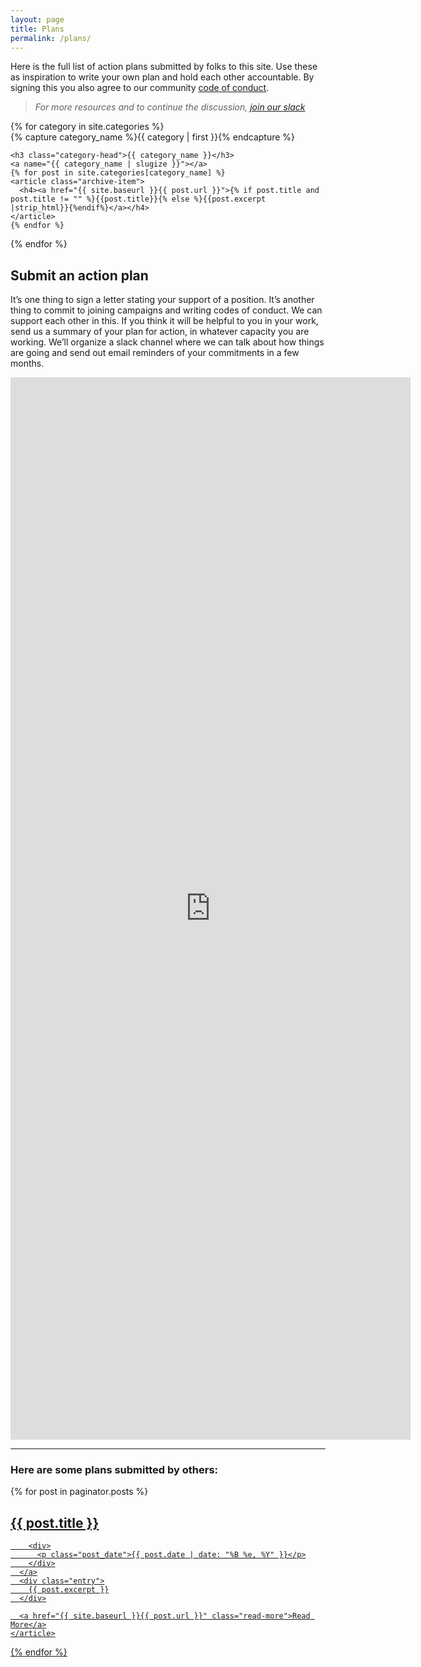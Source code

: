 ```yaml
---
layout: page
title: Plans
permalink: /plans/
---
```

Here is the full list of action plans submitted by folks to this site.
Use these as inspiration to write your own plan and hold each other accountable.
By signing this you also agree to our community <a href="/code-of-conduct/">code of conduct</a>.
> _For more resources and to continue the discussion, <a href="https://join.slack.com/t/quantumforblacklives/shared_invite/zt-ewh0c6s3-2FQvyRi7xjliW6DR5Odgww">join our slack</a>_

<div id="archives">
{% for category in site.categories %}
  <div class="archive-group">
    {% capture category_name %}{{ category | first }}{% endcapture %}
    <div id="#{{ category_name | slugize }}"></div>
    <p></p>
    
    <h3 class="category-head">{{ category_name }}</h3>
    <a name="{{ category_name | slugize }}"></a>
    {% for post in site.categories[category_name] %}
    <article class="archive-item">
      <h4><a href="{{ site.baseurl }}{{ post.url }}">{% if post.title and post.title != "" %}{{post.title}}{% else %}{{post.excerpt |strip_html}}{%endif%}</a></h4>
    </article>
    {% endfor %}
  </div>
{% endfor %}
</div>

## Submit an action plan

It’s one thing to sign a letter stating your support of a position. It’s another thing to commit to joining campaigns and writing codes of conduct. We can support each other in this. If you think it will be helpful to you in your work, send us a summary of your plan for action, in whatever capacity you are working. We’ll organize a slack channel where we can talk about how things are going and send out email reminders of your commitments in a few months.

<iframe src="https://docs.google.com/forms/d/e/1FAIpQLSdRL-cd4dja4p_D9_mhDoJM54LGN9kOPLClmpOzi2DaJ2mAXQ/viewform?embedded=true" width="640" height="1700" frameborder="0" marginheight="0" marginwidth="0">Loading…</iframe>
  
----  
### Here are some plans submitted by others:
<div class="posts">
  {% for post in paginator.posts %}
    <article class="post">
      <a href="{{ site.baseurl }}{{ post.url }}">
        <h1>{{ post.title }}</h1>

        <div>
          <p class="post_date">{{ post.date | date: "%B %e, %Y" }}</p>
        </div>
      </a>
      <div class="entry">
        {{ post.excerpt }}
      </div>

      <a href="{{ site.baseurl }}{{ post.url }}" class="read-more">Read More</a>
    </article>
  {% endfor %}
